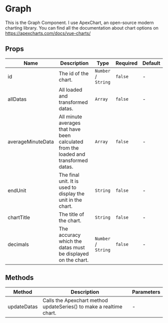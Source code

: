 # Graph

This is the Graph Component. I use ApexChart, an open-source modern charting library. You can find all the documentation about chart options on https://apexcharts.com/docs/vue-charts/

## Props

<!-- @vuese:Graph:props:start -->
|Name|Description|Type|Required|Default|
|---|---|---|---|---|
|id|The id of the chart.|`Number` /  `String`|`false`|-|
|allDatas|All loaded and transformed datas.|`Array`|`false`|-|
|averageMinuteData|All minute averages that have been calculated from the loaded and transformed datas.|`Array`|`false`|-|
|endUnit|The final unit. It is used to display the unit in the chart.|`String`|`false`|-|
|chartTitle|The title of the chart.|`String`|`false`|-|
|decimals|The accuracy which the datas must be displayed on the chart.|`Number` /  `String`|`false`|-|

<!-- @vuese:Graph:props:end -->


## Methods

<!-- @vuese:Graph:methods:start -->
|Method|Description|Parameters|
|---|---|---|
|updateDatas|Calls the Apexchart method updateSeries() to make a realtime chart.|-|

<!-- @vuese:Graph:methods:end -->


